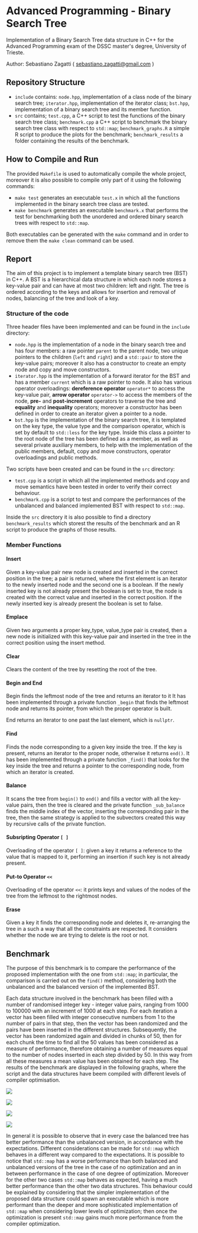 # Advanced Programming - Binary Search Tree

Implementation of a Binary Search Tree data structure in C++ for the Advanced Programming exam of the DSSC master's degree, University of Trieste.

Author: Sebastiano Zagatti ( sebastiano.zagatti@gmail.com )

## Repository Structure

* `include` contains:  `node.hpp`, implementation of a class node of the binary search tree; `iterator.hpp`, implementation of the iterator class;  `bst.hpp`, implementation of a binary search tree and its member function.
* `src` contains; `test.cpp`, a C++ script to test the functions of the binary search tree class; `benchmark.cpp` a C++ script to benchmark the binary search tree class with respect to `std::map`; `benchmark_graphs.R` a simple R script to produce the plots for the benchmark; `benchmark_results` a folder containing the results of the benchmark.

## How to Compile and Run

The provided `Makefile` is used to automatically compile the whole project, moreover it is also possible to compile only part of it using the following commands:

* `make test` generates an executable `test.x` in which all the functions implemented in the binary search tree class are tested.
* `make benchmark` generates an executable `benchmark.x` that performs the test for benchmarking both the unordered and ordered binary search trees with respect to `std::map`.

Both executables can be generated with the `make` command and in order to remove them the `make clean` command can be used.

## Report

The aim of this project is to implement a template binary search tree (BST) in C++. A BST is a hierarchical data structure in which each node stores a key-value pair and can have at most two children: left and right. The tree is ordered according to the keys and allows for insertion and removal of nodes, balancing of the tree and look of a key.

### Structure of the code

Three header files have been implemented and can be found in the `include` directory:

* `node.hpp` is the implementation of a node in the binary search tree and has four members: a raw pointer `parent` to the parent node, two unique pointers to the children (`left` and `right`) and a `std::pair` to store the key-value pairs; moreover it also has a constructor to create an empty node and copy and move constructors.
* `iterator.hpp` is the implementation of a forward iterator for the BST and has a member `current` which is a raw pointer to node. It also has various operator overloadings: **dereference operator** `operator*` to access the key-value pair, **arrow operator** `operator->` to access the members of the node, **pre-** and **post-increment** operators to traverse the tree and **equality** and **inequality** operators; moreover a constructor has been defined in order to create an iterator given a pointer to a node.
* `bst.hpp` is the implementation of the binary search tree, it is templated on the key type, the value type and the comparison operator, which is set by default to `std::less` for the key type. Inside this class a pointer to the root node of the tree has been defined as a member, as well as several private auxiliary members, to help with the implementation of the public members, default, copy and move constructors, operator overloadings and public methods.

Two scripts have been created and can be found in the `src` directory:

* `test.cpp` is a script in which all the implemented methods and copy and move semantics have been tested in order to verify their correct behaviour.
* `benchmark.cpp` is a script to test and compare the performances of the unbalanced and balanced implemented BST with respect to `std::map`.

Inside the `src` directory it is also possible to find a directory `benchmark_results` which storest the results of the benchmark and an R script to produce the graphs of those results.

### Member Functions

#### Insert

Given a key-value pair new node is created and inserted in the correct position in the tree; a pair is returned, where the first element is an iterator to the newly inserted node and the second one is a boolean. If the newly inserted key is not already present the boolean is set to true, the node is created with the correct value and inserted in the correct position. If the newly inserted key is already present the boolean is set to false.

#### Emplace

Given two arguments a proper key_type, value_type pair is created, then a new node is initialized with this key-value pair and inserted in the tree in the correct position using the insert method.

#### Clear

Clears the content of the tree by resetting the root of the tree.

#### Begin and End

Begin finds the leftmost node of the tree and returns an iterator to it It has been implemented through a private function `_begin` that finds the leftmost node and returns its pointer, from which the proper operator is built.

End returns an iterator to one past the last element, which is `nullptr`.

#### Find

Finds the node corresponding to a given key inside the tree. If the key is present, returns an iterator to the proper node, otherwise it returns `end()`. It has been implemented through a private function `_find()` that looks for the key inside the tree and returns a pointer to the corresponding node, from which an iterator is created.

#### Balance

It scans the tree from `begin()` to `end()` and fills a vector with all the key-value pairs, then the tree is cleared and the private function `_sub_balance` finds the middle index of the vector, inserting the corresponding pair in the tree, then the same strategy is applied to the subvectors created this way by recursive calls of the private function.

#### Subsripting Operator `[ ]`

Overloading of the operator `[ ]`: given a key it returns a reference to the value that is mapped to it, performing an insertion if such key is not already present.

#### Put-to Operator `<<`

Overloading of the operator `<<`: it prints keys and values of the nodes of the tree from the leftmost to the rightmost nodes.

#### Erase

 Given a key it finds the corresponding node and deletes it, re-arranging the tree in a such a way that all the constraints are respected. It considers whether the node we are trying to delete is the root or not.

## Benchmark

The purpose of this benchmark is to compare the performance of the proposed implementation with the one from `std::map`; in particular, the comparison is carried out on the `find()` method, considering both the unbalanced and the balanced version of the implemented BST.

Each data structure involved in the benchmark has been filled with a number of randomised integer key - integer value pairs, ranging from 1000 to 100000 with an increment of 1000 at each step. For each iteration a vector has been filled with integer consecutive numbers from 1 to the number of pairs in that step, then the vector has been randomized and the pairs have been inserted in the different structures. Subsequently, the vector has been randomized again and divided in chunks of 50, then for each chunk the time to find all the 50 values has been considered as a measure of performance, therefore obtaining a number of measures equal to the number of nodes inserted in each step divided by 50. In this way from all these measures a mean value has been obtained for each step. The results of the benchmark are displayed in the following graphs, where the script and the data structures have beem compiled with different levels of compiler optimisation.

![](/no_opt.png)

![](/O1.png)

![](/O2.png)

![](/O3.png)

In general it is possible to observe that in every case the balanced tree has better performance than the unbalanced version, in accordance with the expectations. Different considerations can be made for `std::map` which behaves in a different way compared to the expectations. It is possible to notice that `std::map` has a worse performance than both balanced and unbalanced versions of the tree in the case of no optimization and an in between performance in the case of one degree of optimization. Moreover for the other two cases `std::map` behaves as expected, having a much better performance than the other two data structures. This behaviour could be explained by considering that the simpler implementation of the proposed data structure could spawn an executable which is more performant than the deeper and more sophisticated implementation of `std::map` when considering lower levels of optimization; then once the optimization is present `std::map` gains much more performance from the compiler optimization.
